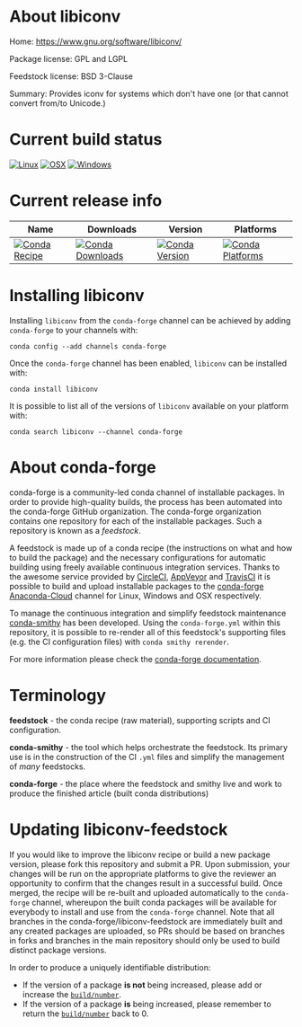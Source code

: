 About libiconv
==============

Home: https://www.gnu.org/software/libiconv/

Package license: GPL and LGPL

Feedstock license: BSD 3-Clause

Summary: Provides iconv for systems which don't have one (or that cannot convert from/to Unicode.)



Current build status
====================

[![Linux](https://img.shields.io/circleci/project/github/conda-forge/libiconv-feedstock/master.svg?label=Linux)](https://circleci.com/gh/conda-forge/libiconv-feedstock)
[![OSX](https://img.shields.io/travis/conda-forge/libiconv-feedstock/master.svg?label=macOS)](https://travis-ci.org/conda-forge/libiconv-feedstock)
[![Windows](https://img.shields.io/appveyor/ci/conda-forge/libiconv-feedstock/master.svg?label=Windows)](https://ci.appveyor.com/project/conda-forge/libiconv-feedstock/branch/master)

Current release info
====================

| Name | Downloads | Version | Platforms |
| --- | --- | --- | --- |
| [![Conda Recipe](https://img.shields.io/badge/recipe-libiconv-green.svg)](https://anaconda.org/conda-forge/libiconv) | [![Conda Downloads](https://img.shields.io/conda/dn/conda-forge/libiconv.svg)](https://anaconda.org/conda-forge/libiconv) | [![Conda Version](https://img.shields.io/conda/vn/conda-forge/libiconv.svg)](https://anaconda.org/conda-forge/libiconv) | [![Conda Platforms](https://img.shields.io/conda/pn/conda-forge/libiconv.svg)](https://anaconda.org/conda-forge/libiconv) |

Installing libiconv
===================

Installing `libiconv` from the `conda-forge` channel can be achieved by adding `conda-forge` to your channels with:

```
conda config --add channels conda-forge
```

Once the `conda-forge` channel has been enabled, `libiconv` can be installed with:

```
conda install libiconv
```

It is possible to list all of the versions of `libiconv` available on your platform with:

```
conda search libiconv --channel conda-forge
```


About conda-forge
=================

conda-forge is a community-led conda channel of installable packages.
In order to provide high-quality builds, the process has been automated into the
conda-forge GitHub organization. The conda-forge organization contains one repository
for each of the installable packages. Such a repository is known as a *feedstock*.

A feedstock is made up of a conda recipe (the instructions on what and how to build
the package) and the necessary configurations for automatic building using freely
available continuous integration services. Thanks to the awesome service provided by
[CircleCI](https://circleci.com/), [AppVeyor](https://www.appveyor.com/)
and [TravisCI](https://travis-ci.org/) it is possible to build and upload installable
packages to the [conda-forge](https://anaconda.org/conda-forge)
[Anaconda-Cloud](https://anaconda.org/) channel for Linux, Windows and OSX respectively.

To manage the continuous integration and simplify feedstock maintenance
[conda-smithy](https://github.com/conda-forge/conda-smithy) has been developed.
Using the ``conda-forge.yml`` within this repository, it is possible to re-render all of
this feedstock's supporting files (e.g. the CI configuration files) with ``conda smithy rerender``.

For more information please check the [conda-forge documentation](https://conda-forge.org/docs/).

Terminology
===========

**feedstock** - the conda recipe (raw material), supporting scripts and CI configuration.

**conda-smithy** - the tool which helps orchestrate the feedstock.
                   Its primary use is in the construction of the CI ``.yml`` files
                   and simplify the management of *many* feedstocks.

**conda-forge** - the place where the feedstock and smithy live and work to
                  produce the finished article (built conda distributions)


Updating libiconv-feedstock
===========================

If you would like to improve the libiconv recipe or build a new
package version, please fork this repository and submit a PR. Upon submission,
your changes will be run on the appropriate platforms to give the reviewer an
opportunity to confirm that the changes result in a successful build. Once
merged, the recipe will be re-built and uploaded automatically to the
`conda-forge` channel, whereupon the built conda packages will be available for
everybody to install and use from the `conda-forge` channel.
Note that all branches in the conda-forge/libiconv-feedstock are
immediately built and any created packages are uploaded, so PRs should be based
on branches in forks and branches in the main repository should only be used to
build distinct package versions.

In order to produce a uniquely identifiable distribution:
 * If the version of a package **is not** being increased, please add or increase
   the [``build/number``](https://conda.io/docs/user-guide/tasks/build-packages/define-metadata.html#build-number-and-string).
 * If the version of a package **is** being increased, please remember to return
   the [``build/number``](https://conda.io/docs/user-guide/tasks/build-packages/define-metadata.html#build-number-and-string)
   back to 0.
